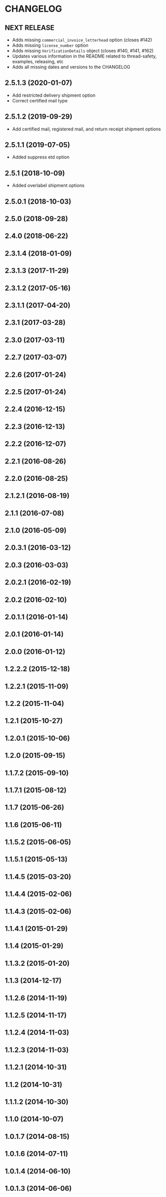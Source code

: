 # CHANGELOG

## NEXT RELEASE

* Adds missing `commercial_invoice_letterhead` option (closes #142)
* Adds missing `license_number` option
* Adds missing `VerificationDetails` object (closes #140, #141, #162)
* Updates various information in the README related to thread-safety, examples, releasing, etc
* Adds all missing dates and versions to the CHANGELOG

## 2.5.1.3 (2020-01-07)

* Add restricted delivery shipment option
* Correct certified mail type

## 2.5.1.2 (2019-09-29)

* Add certified mail, registered mail, and return receipt shipment options

## 2.5.1.1 (2019-07-05)

* Added suppress etd option

## 2.5.1 (2018-10-09)

* Added overlabel shipment options

## 2.5.0.1 (2018-10-03)

## 2.5.0 (2018-09-28)

## 2.4.0 (2018-06-22)

## 2.3.1.4 (2018-01-09)

## 2.3.1.3 (2017-11-29)

## 2.3.1.2 (2017-05-16)

## 2.3.1.1 (2017-04-20)

## 2.3.1 (2017-03-28)

## 2.3.0 (2017-03-11)

## 2.2.7 (2017-03-07)

## 2.2.6 (2017-01-24)

## 2.2.5 (2017-01-24)

## 2.2.4 (2016-12-15)

## 2.2.3 (2016-12-13)

## 2.2.2 (2016-12-07)

## 2.2.1 (2016-08-26)

## 2.2.0 (2016-08-25)

## 2.1.2.1 (2016-08-19)

## 2.1.1 (2016-07-08)

## 2.1.0 (2016-05-09)

## 2.0.3.1 (2016-03-12)

## 2.0.3 (2016-03-03)

## 2.0.2.1 (2016-02-19)

## 2.0.2 (2016-02-10)

## 2.0.1.1 (2016-01-14)

## 2.0.1 (2016-01-14)

## 2.0.0 (2016-01-12)

## 1.2.2.2 (2015-12-18)

## 1.2.2.1 (2015-11-09)

## 1.2.2 (2015-11-04)

## 1.2.1 (2015-10-27)

## 1.2.0.1 (2015-10-06)

## 1.2.0 (2015-09-15)

## 1.1.7.2 (2015-09-10)

## 1.1.7.1 (2015-08-12)

## 1.1.7 (2015-06-26)

## 1.1.6 (2015-06-11)

## 1.1.5.2 (2015-06-05)

## 1.1.5.1 (2015-05-13)

## 1.1.4.5 (2015-03-20)

## 1.1.4.4 (2015-02-06)

## 1.1.4.3 (2015-02-06)

## 1.1.4.1 (2015-01-29)

## 1.1.4 (2015-01-29)

## 1.1.3.2 (2015-01-20)

## 1.1.3 (2014-12-17)

## 1.1.2.6 (2014-11-19)

## 1.1.2.5 (2014-11-17)

## 1.1.2.4 (2014-11-03)

## 1.1.2.3 (2014-11-03)

## 1.1.2.1 (2014-10-31)

## 1.1.2 (2014-10-31)

## 1.1.1.2 (2014-10-30)

## 1.1.0 (2014-10-07)

## 1.0.1.7 (2014-08-15)

## 1.0.1.6 (2014-07-11)

## 1.0.1.4 (2014-06-10)

## 1.0.1.3 (2014-06-06)
